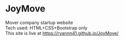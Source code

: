 # JoyMove <br />
Mover company startup website <br />
Tech used: HTML+CSS+Bootstrap only <br />
This site is live at https://ryannn41.github.io/JoyMove/
